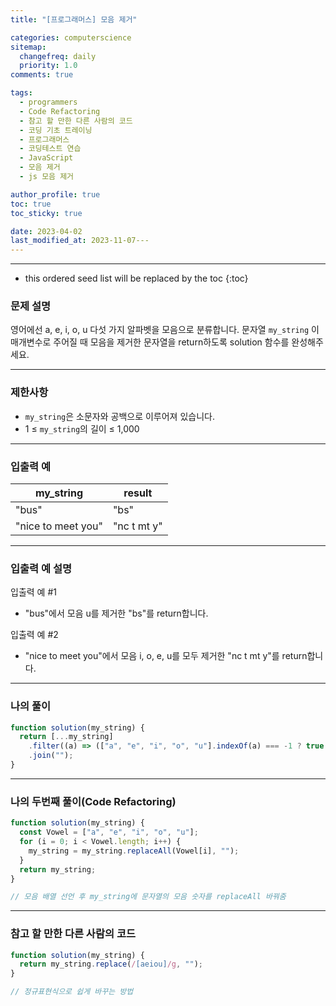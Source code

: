 ```yaml
---
title: "[프로그래머스] 모음 제거"

categories: computerscience
sitemap:
  changefreq: daily
  priority: 1.0
comments: true

tags:
  - programmers
  - Code Refactoring
  - 참고 할 만한 다른 사람의 코드
  - 코딩 기초 트레이닝
  - 프로그래머스
  - 코딩테스트 연습
  - JavaScript
  - 모음 제거
  - js 모음 제거

author_profile: true
toc: true
toc_sticky: true

date: 2023-04-02
last_modified_at: 2023-11-07---
---
```


---

<!-- prettier-ignore -->
* this ordered seed list will be replaced by the toc 
{:toc}

### 문제 설명

영어에선 a, e, i, o, u 다섯 가지 알파벳을 모음으로 분류합니다. 문자열 `my_string`
이 매개변수로 주어질 때 모음을 제거한 문자열을 return하도록 solution 함수를 완성해주세요.

---

### 제한사항

- `my_string`은 소문자와 공백으로 이루어져 있습니다.
- 1 ≤ `my_string`의 길이 ≤ 1,000

---

### 입출력 예

| my_string          | result      |
| ------------------ | ----------- |
| "bus"              | "bs"        |
| "nice to meet you" | "nc t mt y" |

---

### 입출력 예 설명

입출력 예 #1

- "bus"에서 모음 u를 제거한 "bs"를 return합니다.

입출력 예 #2

- "nice to meet you"에서 모음 i, o, e, u를 모두 제거한 "nc t mt y"를 return합니다.

---

### 나의 풀이

```jsx
function solution(my_string) {
  return [...my_string]
    .filter((a) => (["a", "e", "i", "o", "u"].indexOf(a) === -1 ? true : false))
    .join("");
}
```

---

### 나의 두번째 풀이(Code Refactoring)

```jsx
function solution(my_string) {
  const Vowel = ["a", "e", "i", "o", "u"];
  for (i = 0; i < Vowel.length; i++) {
    my_string = my_string.replaceAll(Vowel[i], "");
  }
  return my_string;
}

// 모음 배열 선언 후 my_string에 문자열의 모음 숫자를 replaceAll 바꿔줌
```

---

### 참고 할 만한 다른 사람의 코드

```jsx
function solution(my_string) {
  return my_string.replace(/[aeiou]/g, "");
}

// 정규표현식으로 쉽게 바꾸는 방법
```
